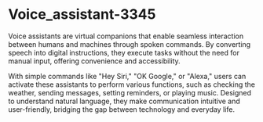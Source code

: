 # Voice_assistant-3345
Voice assistants are virtual companions that enable seamless interaction between humans and machines through spoken commands. By converting speech into digital instructions, they execute tasks without the need for manual input, offering convenience and accessibility.

With simple commands like "Hey Siri," "OK Google," or "Alexa," users can activate these assistants to perform various functions, such as checking the weather, sending messages, setting reminders, or playing music. Designed to understand natural language, they make communication intuitive and user-friendly, bridging the gap between technology and everyday life.
